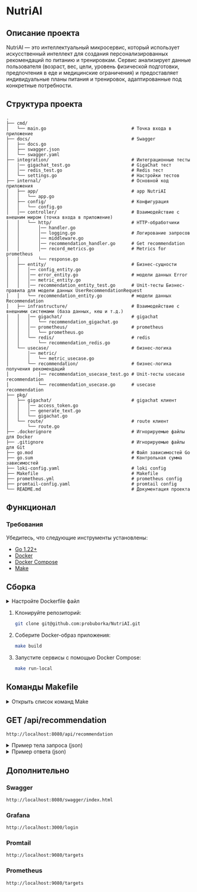 # NutriAI
## Описание проекта
NutriAI — это интеллектуальный микросервис, который использует искусственный интеллект для создания персонализированных рекомендаций по питанию и тренировкам. Сервис анализирует данные пользователя (возраст, вес, цели, уровень физической подготовки, предпочтения в еде и медицинские ограничения) и предоставляет индивидуальные планы питания и тренировок, адаптированные под конкретные потребности.

## Структура проекта
```plaintext
.
├── cmd/
│   └── main.go                                # Точка входа в приложение
├── docs/                                      # Swagger
│   ├── docs.go
│   ├── swagger.json
│   └── swagger.yaml
├── integration/                               # Интеграционные тесты
│   │── gigachat_test.go                       # GigaChat тест
│   │── redis_test.go                          # Redis тест
│   └── settings.go                            # Настройки тестов
├── internal/                                  # Основной код приложения
│   ├── app/                                   # app NutriAI
│   │   └── app.go
│   ├── config/                                # Конфигурация
│   │   └── config.go
│   │── controller/                            # Взаимодействие с внешним миром (точка входа в приложение)
│   │   └── http/                              # HTTP-обработчики
│   │       │── handler.go
│   │       │── logging.go                     # Логирование запросов
│   │       │── middleware.go            
│   │       │── recommendation_handler.go      # Get recommendation
│   │       │── record_metrics.go              # Metrics for prometheus
│   │       └── response.go
│   ├── entity/                                # Бизнес-сущности
│   │   │── config_entity.go 
│   │   │── error_entity.go                    # модели данных Error                
│   │   │── metric_entity.go                       
│   │   │── recommendation_entity_test.go      # Unit-тесты Бизнес-правила для модели данных UserRecommendationRequest
│   │   └── recommendation_entity.go           # модели данных Recommendation
│   ├── infrastructure/                        # Взаимодействие с внешними системами (база данных, кеш и т.д.)
│   │   │── gigachat/                          # gigachat
│   │   │   └── recommendation_gigachat.go    
│   │   │── prometheus/                        # prometheus
│   │   │   └── prometheus.go
│   │   └── redis/                             # redis
│   │       └── recommendation_redis.go
│   └── usecase/                               # бизнес-логика
│       │── metric/                           
│       │   └── metric_usecase.go    
│       └── recommendation/                    # бизнес-логика получения рекомендаций
│           │── recommendation_usecase_test.go # Unit-тесты usecase recommendation
│           └── recommendation_usecase.go      # usecase recommendation
├── pkg/
│   ├── gigachat/                              # gigachat клиент
│   │   │── access_token.go
│   │   │── generate_text.go
│   │   └── gigachat.go
│   └── route/                                 # route клиент
│       └── route.go
├── .dockerignore                              # Игнорируемые файлы для Docker
├── .gitignore                                 # Игнорируемые файлы для Git
├── go.mod                                     # Файл зависимостей Go
├── go.sum                                     # Контрольная сумма зависимостей
├── loki-config.yaml                           # loki config
├── Makefile                                   # Makefile
├── prometheus.yml                             # prometheus config
├── promtail-config.yaml                       # promtail config
└── README.md                                  # Документация проекта
```

## Функционал

### Требования

Убедитесь, что следующие инструменты установлены:

- [Go 1.22+](https://golang.org/dl/)
- [Docker](https://www.docker.com/products/docker-desktop)
- [Docker Compose](https://docs.docker.com/compose/install/)
- [Make](https://www.gnu.org/software/make/)

## Сборка

<details>
  <summary>Настройте Dockerfile файл</summary>

```bash  
ENV NUTRIAI_PORT=8080

ENV API_KEY=<your_key_gigachat>

ENV REDIS_HOST=redis

ENV REDIS_PORT=6379

ENV LOG_FILE=./var/log/app.log
```
 </details>

1. Клонируйте репозиторий:

    ```bash
    git clone git@github.com:probuborka/NutriAI.git
    ```

2. Соберите Docker-образ приложения:

    ```bash
    make build
    ```

3. Запустите сервисы с помощью Docker Compose:

    ```bash
    make run-local
    ```
## Команды Makefile

<details>
  <summary>Открыть список команд Make</summary>

- **Собрать Docker-образ приложения**:

    ```bash
    make build
    ```

- **Запустить все сервисы с использованием docker-compose**:

    ```bash
    make run-local
    ```

- **Остановить и удалить все контейнеры**:

    ```bash
    make down
    ```

- **Перезапустить все контейнеры**:

    ```bash
    make restart
    ```

</details>


## GET /api/recommendation

```bash
http://localhost:8080/api/recommendation
 ```

<details>
  <summary>Пример тела запроса (json)</summary>

```json
{
  "user_id": "123456789",
  "user_name": "Евгений",
  "user_data": {
    "profile": {
      "age": 39,
      "gender": "male", // варианты: female male
      "weight_kg": 140,
      "height_cm": 186,
      "fitness_level": "beginner" // варианты: beginner intermediate advanced
    },
    "goals": {
      "primary_goal": "weight_loss", // варианты: weight_loss muscle_toning maintenance
      "secondary_goal": "muscle_toning", // варианты: weight_loss muscle_toning maintenance
      "target_weight_kg": 90,
      "timeframe_weeks": 40
    },
    "preferences": {
      "diet_type": "balanced", // варианты: vegan keto low_carb balanced
      "allergies": ["орехи", "моллюски"], // варианты: перечисление
      "preferred_cuisines": ["средиземноморский", "азиатский"], // варианты: перечисление
      "workout_preferences": ["йога", "силовая тренировка", "кардио"]  // варианты: перечисление
    },
    "lifestyle": {
      "activity_level": "moderate", // варианты: sedentary, light, moderate, active, very_active
      "daily_calorie_intake": 1800,
      "workout_availability_days_per_week": 4,
      "average_sleep_hours": 7
    },
    "medical_restrictions": {
      "has_injuries": true,
      "injury_details": ["травма колена"], // варианты: перечисление
      "chronic_conditions": ["none"]
    }
  },
  "request_details": {
    "service_type": "fitness_nutrition_recommendations",
    "output_format": "weekly_plan", // варианты: daily_plan, weekly_plan, general_advice
    "language": "ru" // варианты: ru, en
  }
}
```

</details>

<details>
  <summary>Пример ответа (json)</summary>

```json
{
    "recommendations": "Евгений, исходя из предоставленной информации, я могу предложить вам следующий план действий для достижения ваших целей.\n\n### Ваша Цель:\n- Потеря веса (Primary Goal)\n- Укрепление мышц (Secondary Goal)\n- Целевой вес: 90 кг\n- Срок реализации: 40 недель\n\n### Индивидуальные Предпочтения и Ограничения:\n- Тип диеты: Сбалансированная диета\n- Аллергии: Орехи, Моллюски\n- Предпочитаемые кухни: Средиземноморская, Азиатская\n- Физическая активность: Йога, Силовые Тренировки, Кардиотренировки\n- Образ жизни: Умеренно активный\n- Ежедневное потребление калорий: 1800 ккал\n- Доступность тренировок: 4 дня в неделю\n- Среднее количество сна: 7 часов\n- Хронические заболевания отсутствуют\n- Травмы: Травма колена\n\n### Рекомендации по Питанию:\n- **Основные принципы питания**:\n  1. Придерживайтесь сбалансированной диеты, включающей все основные группы продуктов.\n  2. Обеспечьте достаточное количество белка для поддержания мышечной массы (примерно 1,6-2 г/кг массы тела).\n  3. Контролируйте общее количество потребляемых калорий, чтобы обеспечить дефицит для потери веса.\n  4. Избегайте чрезмерного потребления насыщенных жиров и трансжиров.\n  5. Пейте достаточно воды в течение дня.\n\n- **Меню на неделю**:\n    - Завтрак: Омлет с овощами и цельнозерновой тост\n    - Перекус: Греческий йогурт с фруктами\n    - Обед: Куриный салат с авокадо и зеленью\n    - Полдник: Горсть орехов или семян\n    - Ужин: Рыба на гриле с овощами\n    - Перед сном: Протеиновый коктейль или творог\n\n### Рекомендации по Физической Активности:\n- **Силовые Тренировки**:\n  1. Выполняйте силовые упражнения 2-3 раза в неделю, уделяя особое внимание ногам и корпусу (например, приседания, выпады, тяги, жимы лежа).\n  2. Используйте базовые многосуставные упражнения для максимального эффекта.\n  3. Включите суперсеты и дропсеты для увеличения интенсивности тренировок.\n\n- **Кардиотренировки**:\n  1. Включайте кардиоупражнения средней интенсивности 2-3 раза в неделю (например, бег трусцой, плавание, велотренажер).\n  2. Старайтесь выполнять кардио после силовой тренировки для повышения эффективности сжигания жира.\n\n- **Йога**:\n  1. Практикуйте йогу 1-2 раза в неделю для улучшения гибкости и снятия стресса.\n  2. Добавьте дыхательные практики и медитацию для расслабления и восстановления.\n\n- **Восстановление**:\n  1. Обеспечьте достаточный отдых между тренировками, особенно если у вас травма колена.\n  2. Следите за сигналами своего организма и не перегружайте себя.\n\n### Примерная Программа Тренировок на Неделю:\nПонедельник: Силовая тренировка ног и корпуса\nВторник: Кардио (бег трусцой)\nСреда: Йога\nЧетверг: Силовая тренировка верхней части тела\nПятница: Кардио (велотренажер)\nСуббота: День отдыха или легкая растяжка\nВоскресенье: Силовая тренировка всего тела\n\nЭтот план является лишь ориентировочным и может быть адаптирован под ваши индивидуальные потребности и предпочтения. Если у вас есть какие-либо вопросы или нужна дополнительная помощь, пожалуйста, обращайтесь!"
}
```

</details>

## Дополнительно

### Swagger

```bash
http://localhost:8080/swagger/index.html
 ```

### Grafana

```bash
http://localhost:3000/login
 ```

### Promtail

```bash
http://localhost:9080/targets
 ```

### Prometheus

```bash
http://localhost:9080/targets
 ```
